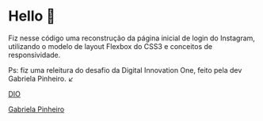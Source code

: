 # Hello​ :call_me_hand:

Fiz nesse código uma reconstrução da página inicial de login do Instagram, utilizando o modelo de layout Flexbox do CSS3 e conceitos de responsividade.

Ps: fiz uma releitura do desafio da Digital Innovation One, feito pela dev Gabriela Pinheiro. :arrow_lower_left:

<p><a href=" https://web.digitalinnovation.one/home">DIO</a>

<p><a href="https://github.com/SpruceGabriela/instagram-dio">Gabriela Pinheiro</a>

